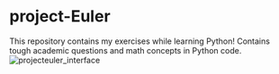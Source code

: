 # project-Euler
This repository contains my exercises while learning Python!
Contains tough academic questions and math concepts in Python code.
![projecteuler_interface](https://user-images.githubusercontent.com/90261350/165926469-49c4354d-cd08-43d2-ba02-6ecf7057a582.png)
